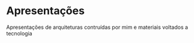 # Apresentações
 Apresentações de arquiteturas contruídas por mim e materiais voltados a tecnologia
